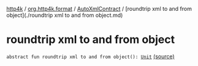 [http4k](../../index.md) / [org.http4k.format](../index.md) / [AutoXmlContract](index.md) / [roundtrip xml to and from object](./roundtrip xml to and from object.md)

# roundtrip xml to and from object

`abstract fun roundtrip xml to and from object(): `[`Unit`](https://kotlinlang.org/api/latest/jvm/stdlib/kotlin/-unit/index.html) [(source)](https://github.com/http4k/http4k/blob/master/http4k-core/src/main/kotlin/org/http4k/format/AutoXmlContract.kt#L8)